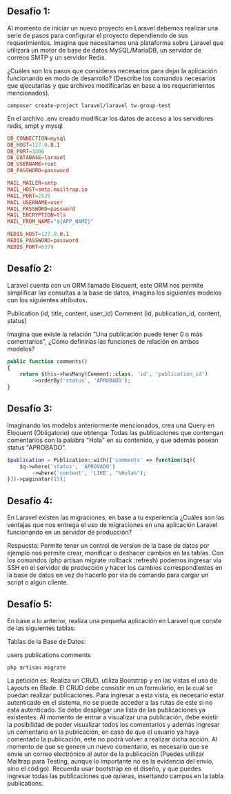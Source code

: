 ## Desafío 1:
Al momento de iniciar un nuevo proyecto en Laravel debemos realizar una serie de pasos para configurar el proyecto dependiendo de sus requerimientos. Imagina que necesitamos una plataforma sobre Laravel que utilizará un motor de base de datos MySQL/MariaDB, un servidor de correos SMTP y un servidor Redis.

¿Cuáles son los pasos que consideras necesarios para dejar la aplicación funcionando en modo de desarrollo? (Describe los comandos necesarios que ejecutarías y que archivos modificarías en base a los requerimientos mencionados).

`composer create-project laravel/laravel tw-group-test`

En el archivo .env creado modificar los datos de acceso a los servidores redis, smpt y mysql

```conf
DB_CONNECTION=mysql
DB_HOST=127.0.0.1
DB_PORT=3306
DB_DATABASE=laravel
DB_USERNAME=root
DB_PASSWORD=password

MAIL_MAILER=smtp
MAIL_HOST=smtp.mailtrap.io
MAIL_PORT=2525
MAIL_USERNAME=user
MAIL_PASSWORD=password
MAIL_ENCRYPTION=tls
MAIL_FROM_NAME="${APP_NAME}"

REDIS_HOST=127.0.0.1
REDIS_PASSWORD=password
REDIS_PORT=6379
```

## Desafío 2:
Laravel cuenta con un ORM llamado Eloquent, este ORM nos permite simplificar las consultas a la base de datos, imagina los siguientes modelos con los siguientes atributos.

Publication (id, title, content, user_id)
Comment (id, publication_id, content, status)

Imagina que existe la relación "Una publicación puede tener 0 o más comentarios", ¿Cómo definirías las funciones de relación en ambos modelos?

```php
public function comments()
{
    return $this->hasMany(Comment::class, 'id', 'publication_id')
        ->orderBy('status', 'APROBADO');
}
```

## Desafío 3:
Imaginando los modelos anteriormente mencionados, crea una Query en Eloquent (Obligatorio) que obtenga: Todas las publicaciones que contengan comentarios con la palabra "Hola" en su contenido, y que además posean status "APROBADO".

```php
$publication = Publication::with(['comments' => function($q){
    $q->where('status', 'APROVADO')
        ->where('content', 'LIKE', "%Hola%");
}])->paginator(15);
```

## Desafío 4:
En Laravel existen las migraciones, en base a tu experiencia ¿Cuáles son las ventajas que nos entrega el uso de migraciones en una aplicación Laravel funcionando en un servidor de producción?

Respuesta: Permite tener un control de version de la base de datos por ejemplo nos permite crear, monificar o deshacer cambios en las tablas. Con los comandos (php artisan migrate :rollback :refresh) podemos ingresar via SSH en el servidor de producción y hacer los cambios correspondientes en la
base de datos en vez de hacerlo por via de comando para cargar un script o algún cliente.


## Desafío 5:

En base a lo anterior, realiza una pequeña aplicación en Laravel que conste de las siguientes tablas:

Tablas de la Base de Datos:

users
publications
comments

`php artisan migrate`

La petición es:
Realiza un CRUD, utiliza Bootstrap y en las vistas el uso de Layouts en Blade.
El CRUD debe consistir en un formulario, en la cual se puedan realizar publicaciones.
Para ingresar a esta vista, es necesario estar autenticado en el sistema, no se puede acceder a las rutas de este si no esta autenticado.
Se debe desplegar una lista de las publicaciones ya existentes.
Al momento de entrar a visualizar una publicación, debe existir la posibilidad de poder visualizar todos los comentarios y además ingresar un comentario en la publicación, en caso de que el usuario ya haya comentado la publicación, este no podrá volver a realizar dicha acción.
Al momento de que se genere un nuevo comentario, es necesario que se envíe un correo electrónico al autor de la publicación (Puedes utilizar Mailtrap para Testing, aunque lo importante no es la evidencia del envío, sino el código).
Recuerda usar bootstrap en el diseño, y que puedes ingresar todas las publicaciones que quieras, insertando campos en la tabla publications.




